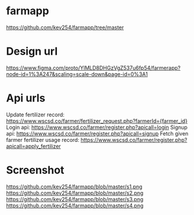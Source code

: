 # farmapp

https://github.com/kev254/farmapp/tree/master

# Design url

https://www.figma.com/proto/YlMLD8DHGzVgZ537u6fp54/farmerapp?node-id=1%3A247&scaling=scale-down&page-id=0%3A1

# Api urls
Update fertilizer record: https://www.wscsd.co/farmer/fertilizer_request.php?farmerId={farmer_id}
Login api: https://www.wscsd.co/farmer/register.php?apicall=login
Signup api: https://www.wscsd.co/farmer/register.php?apicall=signup
Fetch given farmer fertilizer usage record: https://www.wscsd.co/farmer/register.php?apicall=apply_fertilizer

# Screenshot

https://github.com/kev254/farmapp/blob/master/s1.png
https://github.com/kev254/farmapp/blob/master/s2.png
https://github.com/kev254/farmapp/blob/master/s3.png
https://github.com/kev254/farmapp/blob/master/s4.png

